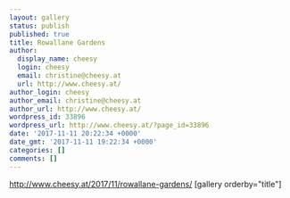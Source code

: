 ```yaml
---
layout: gallery
status: publish
published: true
title: Rowallane Gardens
author:
  display_name: cheesy
  login: cheesy
  email: christine@cheesy.at
  url: http://www.cheesy.at/
author_login: cheesy
author_email: christine@cheesy.at
author_url: http://www.cheesy.at/
wordpress_id: 33896
wordpress_url: http://www.cheesy.at/?page_id=33896
date: '2017-11-11 20:22:34 +0000'
date_gmt: '2017-11-11 19:22:34 +0000'
categories: []
comments: []
---
```

http://www.cheesy.at/2017/11/rowallane-gardens/
[gallery orderby="title"]
